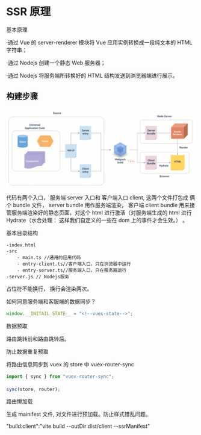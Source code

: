 # SSR 原理

基本原理

·通过 Vue 的 server-renderer 模块将 Vue 应用实例转换成一段纯文本的 HTML 字符串；

·通过 Nodejs 创建一个静态 Web 服务器；

·通过 Nodejs 将服务端所转换好的 HTML 结构发送到浏览器端进行展示。

## 构建步骤

<img  src="./img/1ssr.png" />

代码有两个入口， 服务端 server 入口和 客户端入口 client, 这两个文件打包成 俩个 bundle 文件， server bundle 用作服务端渲染， 客户端 client bundle 用来接管服务端渲染好的静态页面，对这个 html 进行激活（对服务端生成的 html 进行 Hydrate（水合处理： 这样我们自定义的一些在 dom 上的事件才会生效。） 。

基本目录结构

    -index.html
    -src
        - main.ts //通用的应用代码
        - entry-client.ts//客户端入口，只在浏览器中运行
        - entry-server.ts//服务端入口，只在服务器运行
    -server.js // Nodejs服务

占位符不能换行， 换行会渲染两次。

如何同意服务端和客服端的数据同步？

```javascript
window.__INITAIL_STATE__ = "<!--vuex-state-->";
```

数据预取

路由跳转前和路由跳转后。

防止数据重复预取

将路由信息同步到 vuex 的 store 中 vuex-router-sync

```javascript
import { sync } from "vuex-router-sync";

sync(store, router);
```

路由懒加载

生成 mainifest 文件, 对文件进行预加载。防止样式错乱问题。

"build:client":"vite build --outDir dist/client --ssrManifest"
